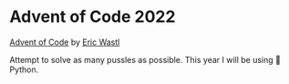 # Advent of Code 2022
[Advent of Code](https://adventofcode.com/2022) by [Eric Wastl](http://was.tl)

Attempt to solve as many pussles as possible. This year I will be using :snake: Python.